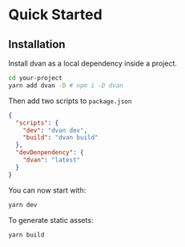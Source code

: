 # Quick Started

## Installation

Install dvan as a local dependency inside a project.
```bash
cd your-project
yarn add dvan -D # npm i -D dvan
```

Then add two scripts to `package.json`
```json
{
  "scripts": {
    "dev": "dvan dev",
    "build": "dvan build"
  },
  "devDenpendency": {
    "dvan": "latest"
  }
}
```

You can now start with:
```bash
yarn dev
```

To generate static assets:
```bash
yarn build
```